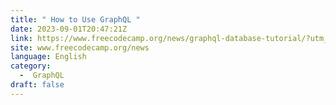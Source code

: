 ```yaml
---
title: " How to Use GraphQL "
date: 2023-09-01T20:47:21Z
link: https://www.freecodecamp.org/news/graphql-database-tutorial/?utm_medium=RSS&utm_source=news.12bit.vn
site: www.freecodecamp.org/news
language: English
category:
  -  GraphQL 
draft: false
---
```

